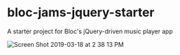 # bloc-jams-jquery-starter
A starter project for Bloc's jQuery-driven music player app

![Screen Shot 2019-03-18 at 2 38 13 PM](https://user-images.githubusercontent.com/25352387/54566229-7c87c600-498d-11e9-8514-5893b2314816.png)
